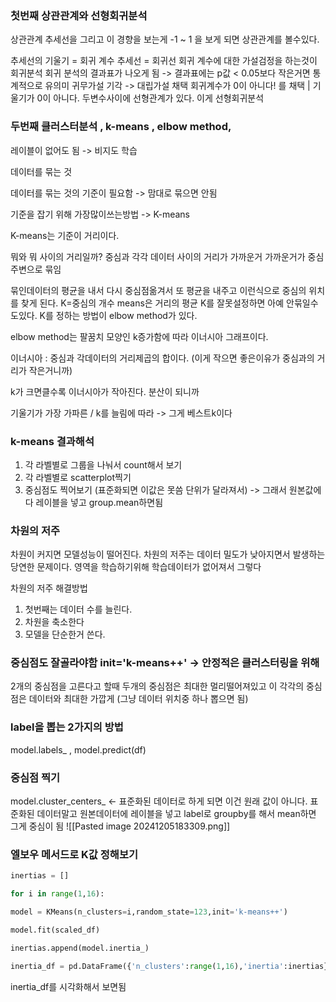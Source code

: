 ### 첫번째 상관관계와 선형회귀분석
상관관계
추세선을 그리고 이 경향을 보는게 -1 ~ 1 을 보게 되면 상관관계를 볼수있다.

추세선의 기울기 = 회귀 계수
추세선 = 회귀선
회귀 계수에 대한 가설검정을 하는것이 회귀분석
회귀 분석의 결과표가 나오게 됨 -> 결과표에는 p값 < 0.05보다 작은거면 통계적으로 유의미
귀무가설 기각 -> 대립가설 채택
회귀계수가 0이 아니다! 를 채택 | 기울기가 0이 아니다.  두변수사이에 선형관계가 있다. 이게
선형회귀분석


### 두번째 클러스터분석 , k-means , elbow method, 
레이블이 없어도 됨 -> 비지도 학습

데이터를 묶는 것 

데이터를 묶는 것의 기준이 필요함 -> 맘대로 묶으면 안됨

기준을 잡기 위해 가장많이쓰는방법 -> K-means

K-means는 기준이 거리이다.

뭐와 뭐 사이의 거리일까?
중심과 각각 데이터 사이의 거리가 가까운거
가까운거가 중심주변으로 묶임

묶인데이터의 평균을 내서 다시 중심점옮겨서 또 평균을 내주고 이런식으로
중심의 위치를 찾게 된다.
K=중심의 개수
means은 거리의 평균
K를 잘못설정하면 아예 안묶일수도있다.
K를 정하는 방법이 elbow method가 있다.

elbow method는 팔꿈치 모양인 k증가함에 따라 이너시아 그래프이다.

이너시아 : 중심과 각데이터의 거리제곱의 합이다. (이게 작으면 좋은이유가 중심과의 거리가 작은거니까)

k가 크면클수록 이너시아가 작아진다. 분산이 되니까

기울기가 가장 가파른 / k를 늘림에 따라 -> 그게 베스트k이다


### k-means 결과해석
1. 각 라벨별로 그룹을 나눠서 count해서 보기
2. 각 라벨별로 scatterplot찍기 
3. 중심점도 찍어보기 (표준화되면 이값은 못씀 단위가 달라져서) -> 그래서 원본값에다 레이블을 넣고 group.mean하면됨


### 차원의 저주
차원이 커지면 모델성능이 떨어진다.
차원의 저주는 데이터 밀도가 낮아지면서 발생하는 당연한 문제이다.
영역을 학습하기위해 학습데이터가 없어져서 그렇다


차원의 저주 해결방법 
1. 첫번째는 데이터 수를 늘린다.
2. 차원을 축소한다
3. 모델을 단순한거 쓴다.


### 중심점도 잘골라야함 init='k-means++' -> 안정적은 클러스터링을 위해
2개의 중심점을 고른다고 할때 두개의 중심점은 최대한 멀리떨어져있고 이 각각의 중심점은 데이터와 최대한 가깝게 (그냥 데이터 위치중 하나 뽑으면 됨)

### label을 뽑는 2가지의 방법
model.labels_ , model.predict(df)
### 중심점 찍기
model.cluster_centers_ <- 표준화된 데이터로 하게 되면 이건 원래 값이 아니다. 
표준화된 데이터말고 원본데이터에 레이블을 넣고 label로 groupby를 해서 mean하면 그게 중심이 됨
![[Pasted image 20241205183309.png]]
### 엘보우 메서드로 K값 정해보기
```python
inertias = []

for i in range(1,16):

model = KMeans(n_clusters=i,random_state=123,init='k-means++')

model.fit(scaled_df)

inertias.append(model.inertia_)

inertia_df = pd.DataFrame({'n_clusters':range(1,16),'inertia':inertias})
```

inertia_df를 시각화해서 보면됨